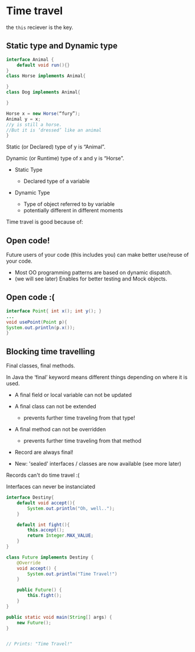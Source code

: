 # Time travel

the `this` reciever is the key.

## Static type and Dynamic type

```typing.java
interface Animal {
    default void run(){}
}
class Horse implements Animal{

}
class Dog implements Animal{

}

Horse x = new Horse(“fury”);
Animal y = x;
//y is still a horse.
//But it is ‘dressed’ like an animal
}
```

Static (or Declared) type of y is “Animal”.


Dynamic (or Runtime) type of x and y is “Horse”.

- Static Type
    - Declared type of a variable

- Dynamic Type
    - Type of object referred to by variable
    - potentially different in different moments

Time travel is good because of:

## Open code!

Future users of your code (this includes you) can make better use/reuse of your code.

- Most OO programming patterns are based on dynamic dispatch.
- (we will see later) Enables for better testing and Mock objects.


## Open code :(

``` scary.java
interface Point{ int x(); int y(); }
...
void usePoint(Point p){
System.out.println(p.x());
}
```

## Blocking time travelling

Final classes, final methods.

In Java the ‘final’ keyword means different things depending on where it is used.

- A final field or local variable can not be updated
- A final class can not be extended
    - prevents further time traveling from that type!
- A final method can not be overridden
    - prevents further time traveling from that method

- Record are always final!
- New: 'sealed' interfaces / classes are now available (see more later)

Records can't do time travel :(

Interfaces can never be instanciated

```example.java
interface Destiny{
    default void accept(){
        System.out.println("Oh, well..");
    }

    default int fight(){
        this.accept();
        return Integer.MAX_VALUE;
    }
}

class Future implements Destiny {
    @Override
    void accept() {
        System.out.println("Time Travel!")
    }

    public Future() {
        this.fight();
    }
}

public static void main(String[] args) {
    new Future();
}


// Prints: "Time Travel!"
```

